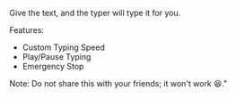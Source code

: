 Give the text, and the typer will type it for you.

Features: 
- Custom Typing Speed
- Play/Pause Typing
- Emergency Stop

Note: Do not share this with your friends; it won't work 😆."
